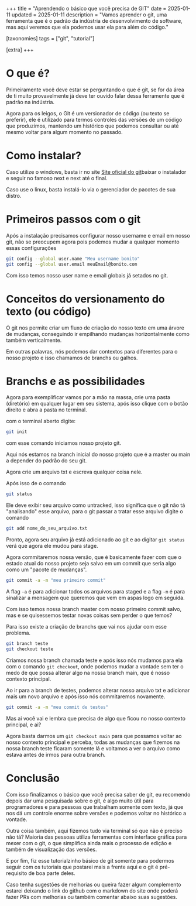 +++
title = "Aprendendo o básico que você precisa de GIT"
date = 2025-01-11
updated = 2025-01-11
description = "Vamos aprender o git, uma ferramenta que é o padrão da indústria de desenvolvimento de software, mas aqui veremos que ela podemos usar ela para além do código."

[taxonomies]
tags = ["git", "tutorial"]

[extra]
+++
# O que é?

Primeiramente você deve estar se perguntando o que é git, se for da área de ti muito provavelmente já deve ter ouvido falar dessa ferramente que é padrão na indústria.

Agora para os leigos, o Git é um versionador de código (ou texto se preferir), ele é utilizado para termos controles das versões de um código que produzimos, mantendo um histórico que podemos consultar ou até mesmo voltar para algum momento no passado.

# Como instalar?

Caso utilize o windows, basta ir no site [Site oficial do git](https://git-scm.com/downloads)baixar o instalador e seguir no famoso next e next até o final.

Caso use o linux, basta instalá-lo via o gerenciador de pacotes de sua distro.

# Primeiros passos com o git

Após a instalação precisamos configurar nosso username e email em nosso git, não se preocupem agora pois podemos mudar a qualquer momento essas configurações

```bash
git config --global user.name "Meu username bonito"
git config --global user.email meuEmail@bonito.com
```
Com isso temos nosso user name e email globais já setados no git.

# Conceitos do versionamento do texto (ou código)

O git nos permite criar um fluxo de criação do nosso texto em uma árvore de mudanças, conseguindo ir empilhando mudanças horizontalmente como também verticalmente.

Em outras palavras, nós podemos dar contextos para diferentes para o nosso projeto e isso chamamos de branchs ou galhos.

# Branchs e as possibilidades
Agora para exemplificar vamos por a mão na massa, crie uma pasta (diretório) em qualquer lugar em seu sistema, após isso clique com o botão direito e abra a pasta no terminal.

com o terminal aberto digite:

```bash
git init
```
com esse comando iniciamos nosso projeto git.

Aqui nós estamos na branch inicial do nosso projeto que é a master ou main a depender do padrão do seu git.

Agora crie um arquivo txt e escreva qualquer coisa nele.

Após isso de o comando
```bash
git status
```
Ele deve exibir seu arquivo como untracked, isso significa que o git não tá "analisando" esse arquivo, para o git passar a tratar esse arquivo digite o comando

```bash
git add nome_do_seu_arquivo.txt
```
Pronto, agora seu arquivo já está adicionado ao git e ao digitar `git status` verá que agora ele mudou para stage.

Agora commitaremos nossa versão, que é basicamente fazer com que o estado atual do nosso projeto seja salvo em um commit que seria algo como um "pacote de mudanças".

```bash
git commit -a -m "meu primeiro commit"
```
A flag `-a` é para adicionar todos os arquivos para staged e a flag `-m` é para sinalizar a mensagem que queremos que vem em aspas logo em seguida.

Com isso temos nossa branch master com nosso primeiro commit salvo, mas e se quisessemos testar novas coisas sem perder o que temos?

Para isso existe a criação de branchs que vai nos ajudar com esse problema.

```bash
git branch teste
git checkout teste
```
Criamos nossa branch chamada teste e após isso nós mudamos para ela com o comando `git checkout`, onde podemos mudar a vontade sem ter o medo de que possa alterar algo na nossa branch main, que é nosso contexto principal.

Ao ir para a branch de testes, podemos alterar nosso arquivo txt e adicionar mais um novo arquivo e após isso nós commitaremos novamente.

```bash
git commit -a -m "meu commit de testes"
```
Mas ai você vai e lembra que precisa de algo que ficou no nosso contexto principal, e ai?

Agora basta darmos um `git checkout main` para que possamos voltar ao nosso contexto principal e perceba, todas as mudanças que fizemos na nossa branch teste ficaram somente lá e voltamos a ver o arquivo como estava antes de irmos para outra branch.

# Conclusão

Com isso finalizamos o básico que você precisa saber de git, eu recomendo depois dar uma pesquisada sobre o git, é algo muito útil para programadores e para pessoas que trabalham somente com texto, já que nos dá um controle enorme sobre versões e podemos voltar no histórico a vontade.

Outra coisa também, aqui fizemos tudo via terminal só que não é preciso não tá? Maioria das pessoas utiliza ferramentas com interface gráfica para mexer com o git, o que simplifica ainda mais o processo de edição e também de visualização das versões.

E por fim, fiz esse tutorialzinho básico de git somente para podermos seguir com os tutoriais que postarei mais a frente aqui e o git é pré-requisito de boa parte deles.

Caso tenha sugestões de melhorias ou queira fazer algum complemento estarei deixando o link do github com o markdown do site onde poderá fazer PRs com melhorias ou também comentar abaixo suas sugestões.
